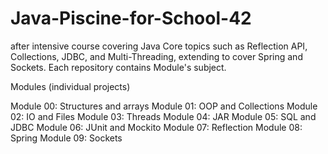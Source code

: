 # Java-Piscine-for-School-42

after intensive course covering Java Core topics such as Reflection API, Collections, JDBC, and Multi-Threading, extending to cover Spring and Sockets.
Each repository contains Module's subject.

Modules (individual projects)

Module 00: Structures and arrays
Module 01: OOP and Collections
Module 02: IO and Files
Module 03: Threads
Module 04: JAR
Module 05: SQL and JDBC
Module 06: JUnit and Mockito
Module 07: Reflection
Module 08: Spring
Module 09: Sockets